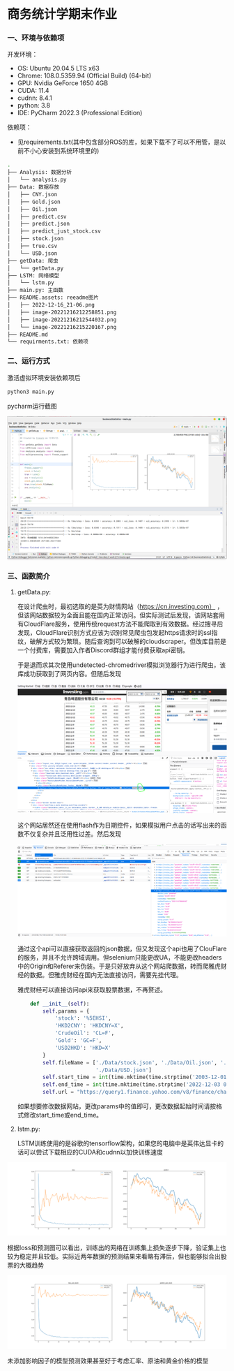 # 商务统计学期末作业

### 一、环境与依赖项

开发环境：

- OS: Ubuntu 20.04.5 LTS x63
- Chrome: 108.0.5359.94 (Official Build) (64-bit)
- GPU: Nvidia GeForce 1650 4GB
-  CUDA: 11.4
- cudnn: 8.4.1
- python: 3.8
- IDE: PyCharm 2022.3 (Professional Edition)

依赖项：

- 见requirements.txt(其中包含部分ROS的库，如果下载不了可以不用管，是以前不小心安装到系统环境里的)

```bash
.
├── Analysis: 数据分析
│   └── analysis.py
├── Data: 数据存放
│   ├── CNY.json
│   ├── Gold.json
│   ├── Oil.json
│   ├── predict.csv
│   ├── predict.json
│   ├── predict_just_stock.csv
│   ├── stock.json
│   ├── true.csv
│   └── USD.json
├── getData: 爬虫
│   └── getData.py
├── LSTM: 网络模型
│   └── lstm.py
├── main.py: 主函数
├── README.assets: reeadme图片
│   ├── 2022-12-16_21-06.png
│   ├── image-20221216212258851.png
│   ├── image-20221216212544032.png
│   └── image-20221216215220167.png
├── README.md
└── requirments.txt: 依赖项
```

### 二、运行方式

激活虚拟环境安装依赖项后

```bash
python3 main.py
```

pycharm运行截图

![image-20221217211525528](README.assets/image-20221217211525528.png)

### 三、函数简介

1. getData.py:

   在设计爬虫时，最初选取的是英为财情网站（https://cn.investing.com） ，但该网站数据较为全面且能在国内正常访问。但实际测试后发现，该网站套用有CloudFlare服务，使用传统request方法不能爬取到有效数据。经过搜寻后发现，CloudFlare识别方式应该为识别常见爬虫包发起https请求时的ssl指纹，破解方式较为繁琐。随后查询到可以破解的cloudscraper。但改库目前是一个付费库，需要加入作者Discord群组才能付费获取api密钥。

   于是退而求其次使用undetected-chromedriver模拟浏览器行为进行爬虫，该库成功获取到了网页内容。但随后发现

   ![image-20221216212258851](README.assets/image-20221216212258851.png)

   这个网站居然还在使用flash作为日期控件，如果模拟用户点击的话写出来的函数不仅复杂并且泛用性过差。然后发现

   ![image-20221216212544032](README.assets/image-20221216212544032.png)

   通过这个api可以直接获取返回的json数据，但又发现这个api也用了ClouFlare的服务，并且不允许跨域调用。但selenium只能更改UA，不能更改headers中的Origin和Referer来伪装。于是只好放弃从这个网站爬数据，转而爬雅虎财经的数据。但雅虎财经在国内无法直接访问，需要先挂代理。

   雅虎财经可以直接访问api来获取股票数据，不再赘述。

   ```python
       def __init__(self):
           self.params = {
               'stock': '%5EHSI',
               'HKD2CNY': 'HKDCNY=X',
               'CrudeOil': 'CL=F',
               'Gold': 'GC=F',
               'USD2HKD': 'HKD=X'
           }
           self.fileName = ['./Data/stock.json', './Data/Oil.json', './Data/Gold.json', './Data/CNY.json',
                            './Data/USD.json']
           self.start_time = int(time.mktime(time.strptime('2003-12-01 08:00:00', '%Y-%m-%d %H:%M:%S')))
           self.end_time = int(time.mktime(time.strptime('2022-12-03 08:00:00', '%Y-%m-%d %H:%M:%S')))
           self.url = "https://query1.finance.yahoo.com/v8/finance/chart/"
   ```

   如果想要修改数据网站，更改params中的值即可，更改数据起始时间请按格式修改start_time或end_time。

2. lstm.py:

   LSTM训练使用的是谷歌的tensorflow架构，如果您的电脑中是英伟达显卡的话可以尝试下载相应的CUDA和cudnn以加快训练速度

![image-20221216215220167](README.assets/image-20221216215220167.png)

根据loss和预测图可以看出，训练出的网络在训练集上损失逐步下降，验证集上也较为稳定并且较低。实际近两年数据的预测结果来看略有滞后，但也能够拟合出股票的大概趋势

![image-20221217211549704](README.assets/image-20221217211549704.png)

未添加影响因子的模型预测效果甚至好于考虑汇率、原油和黄金价格的模型
